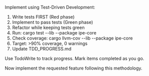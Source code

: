 Implement using Test-Driven Development:

1. Write tests FIRST (Red phase)
2. Implement to pass tests (Green phase)
3. Refactor while keeping tests green
4. Run: cargo test --lib --package ipe-core
5. Check coverage: cargo llvm-cov --lib --package ipe-core
6. Target: >90% coverage, 0 warnings
7. Update TDD_PROGRESS.md

Use TodoWrite to track progress. Mark items completed as you go.

Now implement the requested feature following this methodology.

